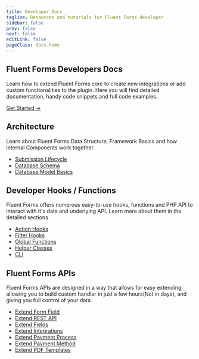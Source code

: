 ```yaml
---
title: Developer Docs
tagline: Resources and tutorials for Fluent Forms developer
sidebar: false
prev: false
next: false
editLink: false
pageClass: docs-home
---
```


<section id="home-hero">
  <h1>Fluent Forms Developers Docs</h1>
  <p>Learn how to extend Fluent Forms core to create new integrations or add custom functionalities to the plugin. Here you will find detailed documentation, handy code snippets and full code examples.</p>
   <p class="action"><a href="/getting-started/" class="nav-link action-button">
      Get Started →
    </a></p>
</section>

<section id="home-get-started" class="home-content">
  <div>
    <h2>Architecture</h2>
    <p>Learn about Fluent Forms Data Structure, Framework Basics and how internal Components work together.</p>
  </div>
  <div>
    <ul>
      <li><a href="./submission-lifecycle/">Submission Lifecycle</a></li>
      <li><a href="./database/">Database Schema</a></li>
      <li><a href="./database/models/">Database Model Basics</a></li>
    </ul>
  </div>
</section>

<section id="home-internals" class="home-content">
  <div>
    <h2>Developer Hooks / Functions</h2>
    <p>Fluent Forms offers numerous easy-to-use hooks, functions and PHP API to interact with it's data and underlying API. Learn more about them in the detailed sections</p>
  </div>
  <div>
    <ul>
      <li><a href="./hooks/actions/">Action Hooks</a></li>
      <li><a href="./hooks/filters/">Filter Hooks</a></li>
      <li><a href="./global-functions/">Global Functions</a></li>
      <li><a href="./helpers/">Helper Classes</a></li>
      <li><a href="./cli/">CLI</a></li>
    </ul>
  </div>
</section>

<section id="home-components" class="home-content">
  <div>
    <h2>Fluent Forms APIs</h2>
    <p>Fluent Forms APIs are designed in a way that allows for easy extending, allowing you to build custom handler in just a few
    hours(Not in days), and giving you full control of your data.</p>
</div>
  <div>
    <ul>
      <li><a href="api/classes/base-field-manager">Extend Form Field</a></li>
      <li><a href="api/extending-rest-api/">Extend REST API</a></li>
      <li><a href="api/classes/base-field-manager">Extend Fields</a></li>
      <li><a href="api/classes/integration-manager-controller">Extend Integrations</a></li>
      <li><a href="api/classes/base-processor">Extend Payment Process</a></li>
      <li><a href="api/classes/base-payment-method">Extend Payment Method</a></li>
      <li><a href="api/classes/pdf-template-manager">Extend PDF Templates</a></li>
    </ul>
  </div>
</section>
